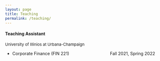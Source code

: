 ```yaml
---
layout: page
title: Teaching
permalink: /teaching/
---
```


#### Teaching Assistant <br>
<font size="2"> University of Illinios at Urbana-Champaign </font>
* Corporate Finance (FIN 221) &emsp;&emsp;&emsp;&emsp;&emsp;&emsp;&emsp;&emsp;&emsp; Fall 2021, Spring 2022
